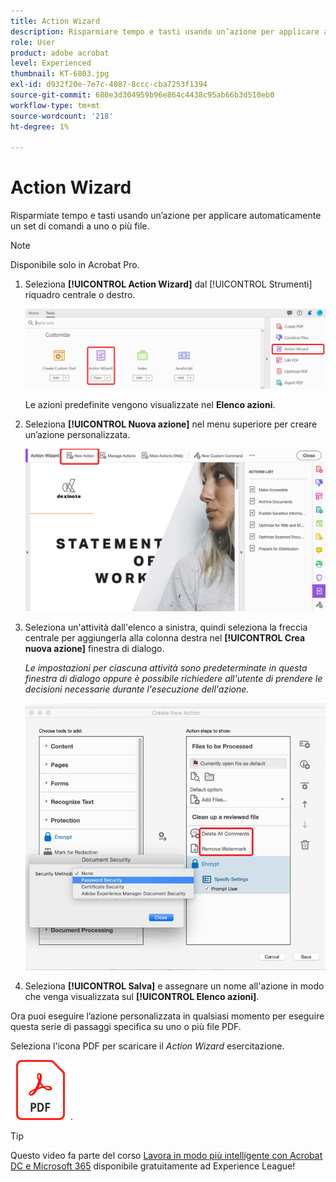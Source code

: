 ```yaml
---
title: Action Wizard
description: Risparmiare tempo e tasti usando un’azione per applicare automaticamente un set di comandi a uno o più file
role: User
product: adobe acrobat
level: Experienced
thumbnail: KT-6803.jpg
exl-id: d932f20e-7e7c-4087-8ccc-cba7253f1394
source-git-commit: 680e3d304959b96e864c4438c95ab66b3d510eb0
workflow-type: tm+mt
source-wordcount: '218'
ht-degree: 1%

---
```


# Action Wizard

Risparmiate tempo e tasti usando un’azione per applicare automaticamente un set di comandi a uno o più file.

>[!NOTE]
>
>Disponibile solo in Acrobat Pro.

1. Seleziona **[!UICONTROL Action Wizard]** dal [!UICONTROL Strumenti] riquadro centrale o destro.

   ![Action Wizard fase 1](../assets/ActionWizard_1.png)

   Le azioni predefinite vengono visualizzate nel **Elenco azioni**.

1. Seleziona **[!UICONTROL Nuova azione]** nel menu superiore per creare un’azione personalizzata.

   ![Action Wizard punto 2](../assets/ActionWizard_2.png)

1. Seleziona un&#39;attività dall&#39;elenco a sinistra, quindi seleziona la freccia centrale per aggiungerla alla colonna destra nel **[!UICONTROL Crea nuova azione]** finestra di dialogo.

   *Le impostazioni per ciascuna attività sono predeterminate in questa finestra di dialogo oppure è possibile richiedere all&#39;utente di prendere le decisioni necessarie durante l&#39;esecuzione dell&#39;azione.*

   ![Action Wizard fase 3](../assets/ActionWizard_3.png)

1. Seleziona **[!UICONTROL Salva]** e assegnare un nome all&#39;azione in modo che venga visualizzata sul **[!UICONTROL Elenco azioni]**.

Ora puoi eseguire l’azione personalizzata in qualsiasi momento per eseguire questa serie di passaggi specifica su uno o più file PDF.

Seleziona l&#39;icona PDF per scaricare il *Action Wizard* esercitazione.

[![Esercitazione per il download dell’Action Wizard](../assets/acrobat_PDF_96.png)](../assets/AcrobatDCActionWizard.pdf).

>[!TIP]
>
>Questo video fa parte del corso [Lavora in modo più intelligente con Acrobat DC e Microsoft 365](https://experienceleague.adobe.com/?recommended=Acrobat-U-1-2021.microsoft365) disponibile gratuitamente ad Experience League!
